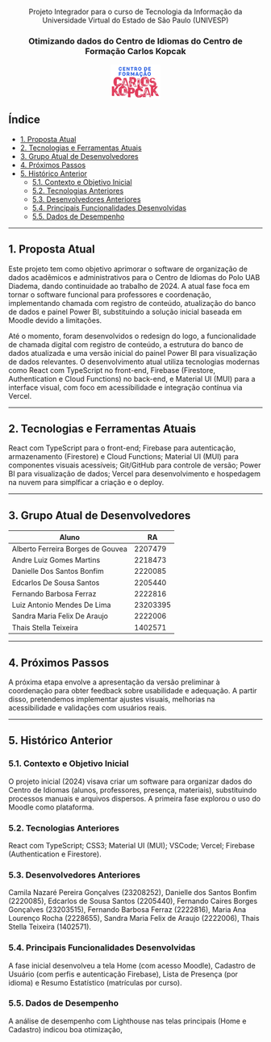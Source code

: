 <div align="center">

<p>Projeto Integrador para o curso de Tecnologia da Informação da Universidade Virtual do Estado de São Paulo (UNIVESP)</p>

### Otimizando dados do Centro de Idiomas do Centro de Formação Carlos Kopcak

<img align="center" width="100px" src="./src/assets/Centro_de_formação.webp" alt="Logotipo do Centro de Formação Carlos Kopcak"><br>

</div>

## Índice

  * [1. Proposta Atual](#1-proposta-atual)
  * [2. Tecnologias e Ferramentas Atuais](#2-tecnologias-e-ferramentas-atuais)
  * [3. Grupo Atual de Desenvolvedores](#3-grupo-atual-de-desenvolvedores)
  * [4. Próximos Passos](#4-próximos-passos)
  * [5. Histórico Anterior](#5-histórico-anterior)
      * [5.1. Contexto e Objetivo Inicial](#51-contexto-e-objetivo-inicial)
      * [5.2. Tecnologias Anteriores](#52-tecnologias-anteriores)
      * [5.3. Desenvolvedores Anteriores](#53-desenvolvedores-anteriores)
      * [5.4. Principais Funcionalidades Desenvolvidas](#54-principais-funcionalidades-desenvolvidas)
      * [5.5. Dados de Desempenho](#55-dados-de-desempenho)

-----

## 1. Proposta Atual

Este projeto tem como objetivo aprimorar o software de organização de dados acadêmicos e administrativos para o Centro de Idiomas do Polo UAB Diadema, dando continuidade ao trabalho de 2024. A atual fase foca em tornar o software funcional para professores e coordenação, implementando chamada com registro de conteúdo, atualização do banco de dados e painel Power BI, substituindo a solução inicial baseada em Moodle devido a limitações.

Até o momento, foram desenvolvidos o redesign do logo, a funcionalidade de chamada digital com registro de conteúdo, a estrutura do banco de dados atualizada e uma versão inicial do painel Power BI para visualização de dados relevantes. O desenvolvimento atual utiliza tecnologias modernas como React com TypeScript no front-end, Firebase (Firestore, Authentication e Cloud Functions) no back-end, e Material UI (MUI) para a interface visual, com foco em acessibilidade e integração contínua via Vercel.


-----

## 2. Tecnologias e Ferramentas Atuais

React com TypeScript para o front-end;
Firebase para autenticação, armazenamento (Firestore) e Cloud Functions;
Material UI (MUI) para componentes visuais acessíveis;
Git/GitHub para controle de versão;
Power BI para visualização de dados;
Vercel para desenvolvimento e hospedagem na nuvem para simplficar a criação e o deploy.


-----

## 3. Grupo Atual de Desenvolvedores

| Aluno                             | RA       |
| ------------------------------    | -------- |
| Alberto Ferreira Borges de Gouvea | 2207479  |
| Andre Luiz Gomes Martins          | 2218473  |
| Danielle Dos Santos Bonfim        | 2220085  |
| Edcarlos De Sousa Santos          | 2205440  |
| Fernando Barbosa Ferraz           | 2222816  |
| Luiz Antonio Mendes De Lima       | 23203395 |
| Sandra Maria Felix De Araujo      | 2222006  |
| Thais Stella Teixeira             | 1402571  |

-----

## 4. Próximos Passos

A próxima etapa envolve a apresentação da versão preliminar à coordenação para obter feedback sobre usabilidade e adequação. A partir disso, pretendemos implementar ajustes visuais, melhorias na acessibilidade e validações com usuários reais.

-----

## 5. Histórico Anterior

### 5.1. Contexto e Objetivo Inicial

O projeto inicial (2024) visava criar um software para organizar dados do Centro de Idiomas (alunos, professores, presença, materiais), substituindo processos manuais e arquivos dispersos. A primeira fase explorou o uso do Moodle como plataforma.

### 5.2. Tecnologias Anteriores

React com TypeScript;
CSS3;
Material UI (MUI);
VSCode;
Vercel;
Firebase (Authentication e Firestore).


### 5.3. Desenvolvedores Anteriores

Camila Nazaré Pereira Gonçalves (23208252), Danielle dos Santos Bonfim (2220085), Edcarlos de Sousa Santos (2205440), Fernando Caires Borges Gonçalves (23203515), Fernando Barbosa Ferraz (2222816), Maria Ana Lourenço Rocha (2228655), Sandra Maria Felix de Araujo (2222006), Thais Stella Teixeira (1402571).

### 5.4. Principais Funcionalidades Desenvolvidas

A fase inicial desenvolveu a tela Home (com acesso Moodle), Cadastro de Usuário (com perfis e autenticação Firebase), Lista de Presença (por idioma) e Resumo Estatístico (matrículas por curso).

### 5.5. Dados de Desempenho

A análise de desempenho com Lighthouse nas telas principais (Home e Cadastro) indicou boa otimização, 












